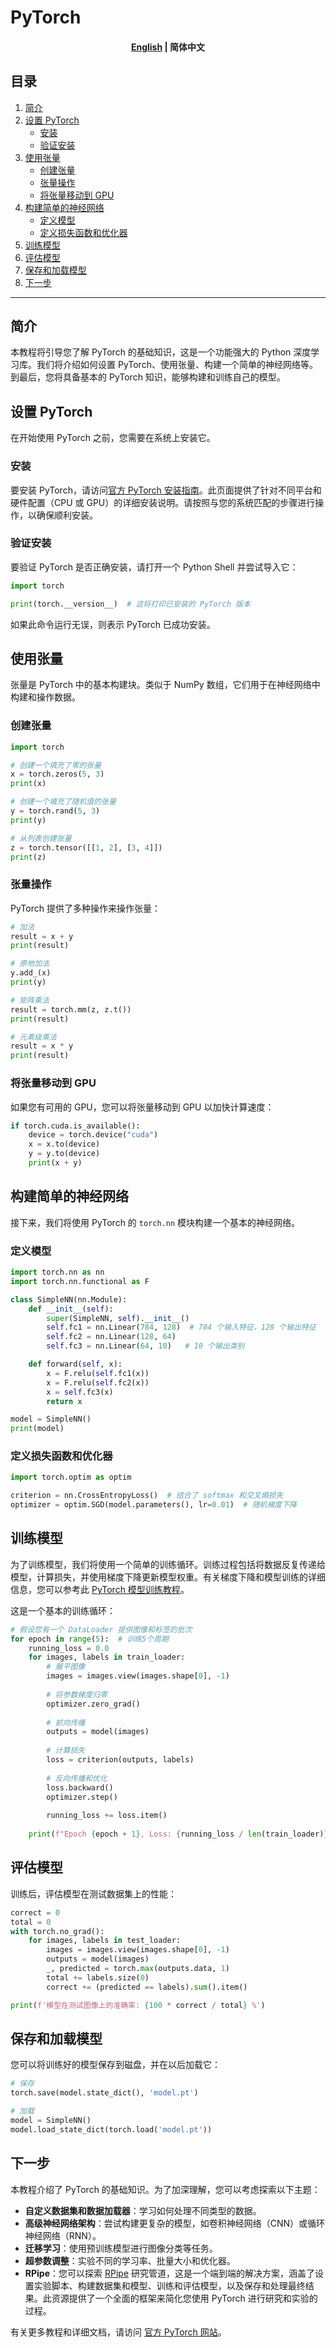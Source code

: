 # PyTorch

<h4 align="center">
    <p>
        <a href="https://github.com/Collaborative-AI/tutorial/blob/main/Pytorch/README.md">English</a> |
        <b>简体中文</b>
    </p>
</h4>

## 目录
1. [简介](#简介)
2. [设置 PyTorch](#设置-pytorch)
    - [安装](#安装)
    - [验证安装](#验证安装)
3. [使用张量](#使用张量)
    - [创建张量](#创建张量)
    - [张量操作](#张量操作)
    - [将张量移动到 GPU](#将张量移动到-gpu)
4. [构建简单的神经网络](#构建简单的神经网络)
    - [定义模型](#定义模型)
    - [定义损失函数和优化器](#定义损失函数和优化器)
5. [训练模型](#训练模型)
6. [评估模型](#评估模型)
7. [保存和加载模型](#保存和加载模型)
8. [下一步](#下一步)

---

## 简介

本教程将引导您了解 PyTorch 的基础知识，这是一个功能强大的 Python 深度学习库。我们将介绍如何设置 PyTorch、使用张量、构建一个简单的神经网络等。到最后，您将具备基本的 PyTorch 知识，能够构建和训练自己的模型。

## 设置 PyTorch

在开始使用 PyTorch 之前，您需要在系统上安装它。

### 安装

要安装 PyTorch，请访问[官方 PyTorch 安装指南](https://pytorch.org/get-started/locally/)。此页面提供了针对不同平台和硬件配置（CPU 或 GPU）的详细安装说明。请按照与您的系统匹配的步骤进行操作，以确保顺利安装。

### 验证安装

要验证 PyTorch 是否正确安装，请打开一个 Python Shell 并尝试导入它：

```python
import torch

print(torch.__version__)  # 这将打印已安装的 PyTorch 版本
```

如果此命令运行无误，则表示 PyTorch 已成功安装。

## 使用张量

张量是 PyTorch 中的基本构建块。类似于 NumPy 数组，它们用于在神经网络中构建和操作数据。

### 创建张量

```python
import torch

# 创建一个填充了零的张量
x = torch.zeros(5, 3)
print(x)

# 创建一个填充了随机值的张量
y = torch.rand(5, 3)
print(y)

# 从列表创建张量
z = torch.tensor([[1, 2], [3, 4]])
print(z)
```

### 张量操作

PyTorch 提供了多种操作来操作张量：

```python
# 加法
result = x + y
print(result)

# 原地加法
y.add_(x)
print(y)

# 矩阵乘法
result = torch.mm(z, z.t())
print(result)

# 元素级乘法
result = x * y
print(result)
```

### 将张量移动到 GPU

如果您有可用的 GPU，您可以将张量移动到 GPU 以加快计算速度：

```python
if torch.cuda.is_available():
    device = torch.device("cuda")
    x = x.to(device)
    y = y.to(device)
    print(x + y)
```

## 构建简单的神经网络

接下来，我们将使用 PyTorch 的 `torch.nn` 模块构建一个基本的神经网络。

### 定义模型

```python
import torch.nn as nn
import torch.nn.functional as F

class SimpleNN(nn.Module):
    def __init__(self):
        super(SimpleNN, self).__init__()
        self.fc1 = nn.Linear(784, 128)  # 784 个输入特征，128 个输出特征
        self.fc2 = nn.Linear(128, 64)
        self.fc3 = nn.Linear(64, 10)   # 10 个输出类别

    def forward(self, x):
        x = F.relu(self.fc1(x))
        x = F.relu(self.fc2(x))
        x = self.fc3(x)
        return x

model = SimpleNN()
print(model)
```

### 定义损失函数和优化器

```python
import torch.optim as optim

criterion = nn.CrossEntropyLoss()  # 结合了 softmax 和交叉熵损失
optimizer = optim.SGD(model.parameters(), lr=0.01)  # 随机梯度下降
```

## 训练模型

为了训练模型，我们将使用一个简单的训练循环。训练过程包括将数据反复传递给模型，计算损失，并使用梯度下降更新模型权重。有关梯度下降和模型训练的详细信息，您可以参考此 [PyTorch 模型训练教程](https://pytorch.org/tutorials/beginner/blitz/neural_networks_tutorial.html)。

这是一个基本的训练循环：

```python
# 假设您有一个 DataLoader 提供图像和标签的批次
for epoch in range(5):  # 训练5个周期
    running_loss = 0.0
    for images, labels in train_loader:
        # 展平图像
        images = images.view(images.shape[0], -1)
        
        # 将参数梯度归零
        optimizer.zero_grad()
        
        # 前向传播
        outputs = model(images)
        
        # 计算损失
        loss = criterion(outputs, labels)
        
        # 反向传播和优化
        loss.backward()
        optimizer.step()
        
        running_loss += loss.item()
    
    print(f"Epoch {epoch + 1}, Loss: {running_loss / len(train_loader)}")
```

## 评估模型

训练后，评估模型在测试数据集上的性能：

```python
correct = 0
total = 0
with torch.no_grad():
    for images, labels in test_loader:
        images = images.view(images.shape[0], -1)
        outputs = model(images)
        _, predicted = torch.max(outputs.data, 1)
        total += labels.size(0)
        correct += (predicted == labels).sum().item()

print(f'模型在测试图像上的准确率: {100 * correct / total} %')
```

## 保存和加载模型

您可以将训练好的模型保存到磁盘，并在以后加载它：

```python
# 保存
torch.save(model.state_dict(), 'model.pt')

# 加载
model = SimpleNN()
model.load_state_dict(torch.load('model.pt'))
```

## 下一步

本教程介绍了 PyTorch 的基础知识。为了加深理解，您可以考虑探索以下主题：

- **自定义数据集和数据加载器**：学习如何处理不同类型的数据。
- **高级神经网络架构**：尝试构建更复杂的模型，如卷积神经网络（CNN）或循环神经网络（RNN）。
- **迁移学习**：使用预训练模型进行图像分类等任务。
- **超参数调整**：实验不同的学习率、批量大小和优化器。
- **RPipe**：您可以探索 [RPipe](https://github.com/diaoenmao/RPipe) 研究管道，这是一个端到端的解决方案，涵盖了设置实验脚本、构建数据集和模型、训练和评估模型，以及保存和处理最终结果。此资源提供了一个全面的框架来简化您使用 PyTorch 进行研究和实验的过程。

有关更多教程和详细文档，请访问 [官方 PyTorch 网站](https://pytorch.org/tutorials/)。
